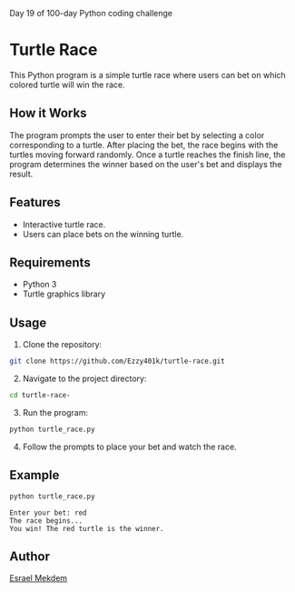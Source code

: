Day 19 of 100-day Python coding challenge
# Turtle Race 

This Python program is a simple turtle race where users can bet on which colored turtle will win the race.

## How it Works
The program prompts the user to enter their bet by selecting a color corresponding to a turtle. After placing the bet, the race begins with the turtles moving forward randomly. Once a turtle reaches the finish line, the program determines the winner based on the user's bet and displays the result.

## Features
- Interactive turtle race.
- Users can place bets on the winning turtle.

## Requirements
- Python 3
- Turtle graphics library

## Usage
1. Clone the repository:

```bash
git clone https://github.com/Ezzy401k/turtle-race.git
```

2. Navigate to the project directory:

```bash
cd turtle-race-
```

3. Run the program:

```bash
python turtle_race.py
```

4. Follow the prompts to place your bet and watch the race.

## Example

```python
python turtle_race.py
```

```
Enter your bet: red
The race begins...
You win! The red turtle is the winner.
```

## Author

[Esrael Mekdem](https://github.com/Ezzy401k)
